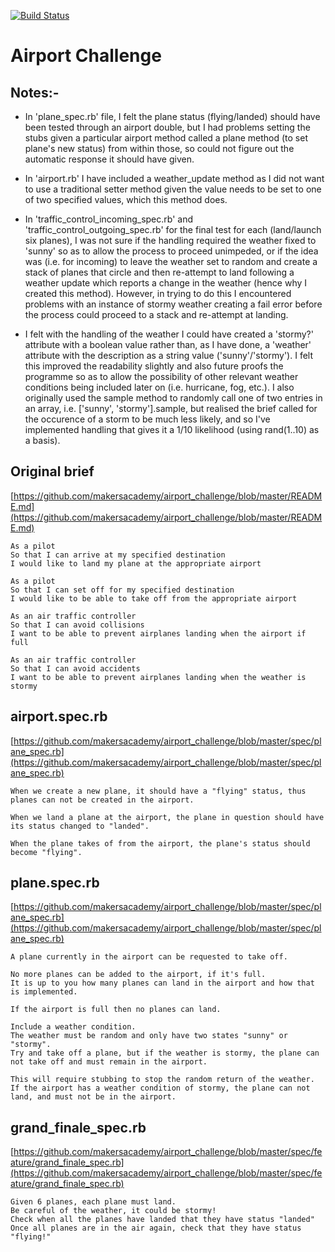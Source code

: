 [![Build Status](https://travis-ci.org/andygout/airport_challenge.png)](https://travis-ci.org/andygout/airport_challenge)

Airport Challenge
=================

Notes:-
-----------------

* In 'plane_spec.rb' file, I felt the plane status (flying/landed) should have been tested through an airport double, but I had problems setting the stubs given a particular airport method called a plane method (to set plane's new status) from within those, so could not figure out the automatic response it should have given.

* In 'airport.rb' I have included a weather_update method as I did not want to use a traditional setter method given the value needs to be set to one of two specified values, which this method does.

* In 'traffic_control_incoming_spec.rb' and 'traffic_control_outgoing_spec.rb' for the final test for each (land/launch six planes), I was not sure if the handling required the weather fixed to 'sunny' so as to allow the process to proceed unimpeded, or if the idea was (i.e. for incoming) to leave the weather set to random and create a stack of planes that circle and then re-attempt to land following a weather update which reports a change in the weather (hence why I created this method).  However, in trying to do this I encountered problems with an instance of stormy weather creating a fail error before the process could proceed to a stack and re-attempt at landing.

* I felt with the handling of the weather I could have created a 'stormy?' attribute with a boolean value rather than, as I have done, a 'weather' attribute with the description as a string value ('sunny'/'stormy'). I felt this improved the readability slightly and also future proofs the programme so as to allow the possibility of other relevant weather conditions being included later on (i.e. hurricane, fog, etc.).  I also originally used the sample method to randomly call one of two entries in an array, i.e. ['sunny', 'stormy'].sample, but realised the brief called for the occurence of a storm to be much less likely, and so I've implemented handling that gives it a 1/10 likelihood (using rand(1..10) as a basis).

Original brief
--------------
[https://github.com/makersacademy/airport_challenge/blob/master/README.md](https://github.com/makersacademy/airport_challenge/blob/master/README.md)

```
As a pilot
So that I can arrive at my specified destination
I would like to land my plane at the appropriate airport

As a pilot
So that I can set off for my specified destination
I would like to be able to take off from the appropriate airport

As an air traffic controller
So that I can avoid collisions
I want to be able to prevent airplanes landing when the airport if full

As an air traffic controller
So that I can avoid accidents
I want to be able to prevent airplanes landing when the weather is stormy
```

airport.spec.rb
---------------
[https://github.com/makersacademy/airport_challenge/blob/master/spec/plane_spec.rb](https://github.com/makersacademy/airport_challenge/blob/master/spec/plane_spec.rb)
```
When we create a new plane, it should have a "flying" status, thus planes can not be created in the airport.

When we land a plane at the airport, the plane in question should have its status changed to "landed".

When the plane takes of from the airport, the plane's status should become "flying".
```

plane.spec.rb
-------------
[https://github.com/makersacademy/airport_challenge/blob/master/spec/plane_spec.rb](https://github.com/makersacademy/airport_challenge/blob/master/spec/plane_spec.rb)
```
A plane currently in the airport can be requested to take off.

No more planes can be added to the airport, if it's full.
It is up to you how many planes can land in the airport and how that is implemented.

If the airport is full then no planes can land.
```

```
Include a weather condition.
The weather must be random and only have two states "sunny" or "stormy".
Try and take off a plane, but if the weather is stormy, the plane can not take off and must remain in the airport.

This will require stubbing to stop the random return of the weather.
If the airport has a weather condition of stormy, the plane can not land, and must not be in the airport.
```

grand_finale_spec.rb
--------------------
[https://github.com/makersacademy/airport_challenge/blob/master/spec/feature/grand_finale_spec.rb](https://github.com/makersacademy/airport_challenge/blob/master/spec/feature/grand_finale_spec.rb)

```
Given 6 planes, each plane must land.
Be careful of the weather, it could be stormy!
Check when all the planes have landed that they have status "landed"
Once all planes are in the air again, check that they have status "flying!"
```